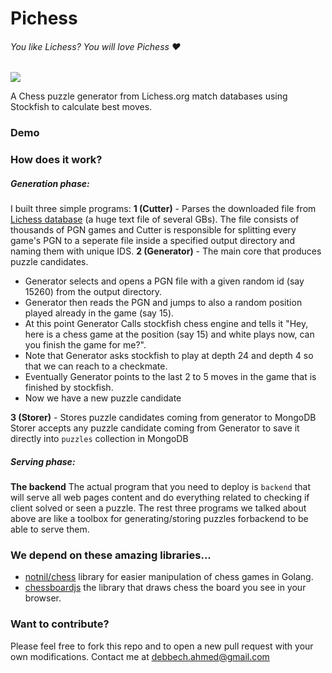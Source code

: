 # Pichess
###### You like Lichess? You will love Pichess ❤️ 

![](https://github.com/github/docs/actions/workflows/main.yml/badge.svg?branch=master)

A Chess puzzle generator from Lichess.org match databases using Stockfish to calculate best moves.

### Demo


### How does it work?

##### Generation phase:
I built three simple programs:
**1 (Cutter)** - Parses the downloaded file from [Lichess database](https://database.lichess.org/) (a huge text file of several GBs). 
The file consists of thousands of PGN games and Cutter is responsible for splitting every game's PGN to a seperate file inside a specified output directory and naming them with unique IDS. 
**2 (Generator)** -  The main core that produces puzzle candidates.
- Generator selects and opens a PGN file with a given random id (say 15260) from the output directory. 
- Generator then reads the PGN and jumps to also a random position played already in the game (say 15).
- At this point Generator Calls stockfish chess engine and tells it "Hey, here is a chess game at the position (say 15) and white plays now, can you finish the game for me?".
- Note that Generator asks stockfish to play at depth 24 and depth 4 so that we can reach to a checkmate. 
- Eventually Generator points to the last 2 to 5 moves in the game that is finished by stockfish. 
- Now we have a new puzzle candidate

**3 (Storer)** - Stores puzzle candidates coming from generator to MongoDB
Storer accepts any puzzle candidate coming from Generator to save it directly into `puzzles` collection in MongoDB


##### Serving phase:
**The backend** 
The actual program that you need to deploy is `backend` that will serve all web pages content and do everything related to checking if client solved or seen a puzzle.
The rest three programs we talked about above are like a toolbox for generating/storing puzzles forbackend to be able to serve them.

### We depend on these amazing libraries...
* [notnil/chess](https://github.com/notnil/chess) library for easier manipulation of chess games in Golang.
* [chessboardjs](https://chessboardjs.com/) the library that draws chess the board you see in your browser.

### Want to contribute?
Please feel free to fork this repo and to open a new pull request with your own modifications.
Contact me at debbech.ahmed@gmail.com